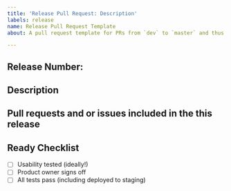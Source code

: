 ```yaml
---
title: 'Release Pull Request: Description'
labels: release
name: Release Pull Request Template
about: A pull request template for PRs from `dev` to `master` and thus release to production

---
```


## Release Number:
## Description


## Pull requests and or issues included in the this release


## Ready Checklist
- [ ] Usability tested (ideally!)
- [ ] Product owner signs off
- [ ] All tests pass (including deployed to staging)
